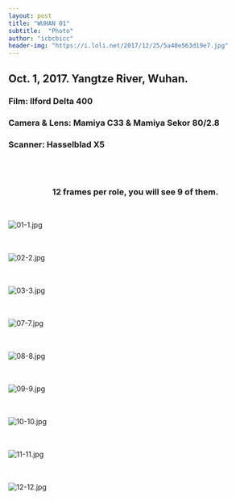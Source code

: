 ```yaml
---
layout: post
title: "WUHAN 01"
subtitle:  "Photo"
author: "icbcbicc"
header-img: "https://i.loli.net/2017/12/25/5a40e563d19e7.jpg"
---
```



## Oct. 1, 2017. Yangtze River, Wuhan.
### Film: Ilford Delta 400
### Camera & Lens: Mamiya C33 & Mamiya Sekor 80/2.8
### Scanner: Hasselblad X5

<br>
<br>

### <center> 12 frames per role, you will see 9 of them.</center>

<br>

![01-1.jpg](https://i.loli.net/2017/12/25/5a40e563b10d7.jpg)
<br>
<br>
<br>


![02-2.jpg](https://i.loli.net/2017/12/25/5a40e5639075a.jpg)
<br>
<br>
<br>


![03-3.jpg](https://i.loli.net/2017/12/25/5a40e563c64c0.jpg)
<br>
<br>
<br>


![07-7.jpg](https://i.loli.net/2017/12/25/5a40e563855a4.jpg)
<br>
<br>
<br>


![08-8.jpg](https://i.loli.net/2017/12/25/5a40e563b1890.jpg)
<br>
<br>
<br>


![09-9.jpg](https://i.loli.net/2017/12/25/5a40e563d19e7.jpg)
<br>
<br>
<br>


![10-10.jpg](https://i.loli.net/2017/12/25/5a40e563d0083.jpg)
<br>
<br>
<br>


![11-11.jpg](https://i.loli.net/2017/12/25/5a40e588c59df.jpg)
<br>
<br>
<br>


![12-12.jpg](https://i.loli.net/2017/12/25/5a40e588c66e1.jpg)
<br>
<br>
<br>